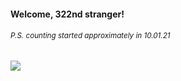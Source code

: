 #### Welcome, 322nd stranger!

###### <sup>P.S. counting started approximately in 10.01.21</sup>

<img src="https://kraftwerk28.pp.ua/vcnt.png"></img>

